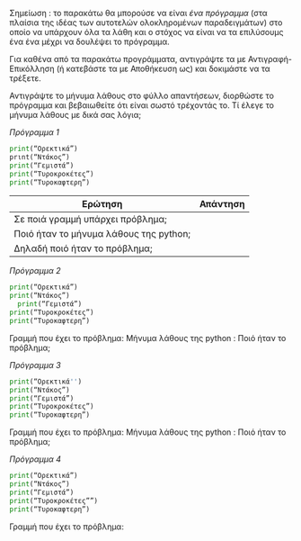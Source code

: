 Σημείωση : το παρακάτω θα μπορούσε να είναι _ένα 
πρόγραμμα_ (στα πλαίσια της ιδέας των αυτοτελών ολοκληρομένων παραδειγμάτων)
στο οποίο να υπάρχουν όλα τα λάθη και ο στόχος να είναι να τα 
επιλύσουμς ένα ένα μέχρι να δουλέψει το πρόγραμμα.

Για καθένα από τα παρακάτω προγράμματα, αντιγράψτε τα με Αντιγραφή-Επικόλληση (ή κατεβάστε τα με Αποθήκευση ως) και δοκιμάστε να τα τρέξετε.

Αντιγράψτε το μήνυμα λάθους στο φύλλο απαντήσεων, διορθώστε το πρόγραμμα και βεβαιωθείτε ότι είναι σωστό τρέχοντάς το. Τί έλεγε το μήνυμα λάθους με δικά σας λόγια;

*Πρόγραμμα 1*
```python
print(“Ορεκτικά”)
prιnt(“Ντάκος”)
print(“Γεμιστά”)
print(“Τυροκροκέτες”)
print(“Τυροκαφτερη”)
```

|Ερώτηση|Απάντηση
|---|---|
|Σε ποιά γραμμή υπάρχει πρόβλημα;||
|Ποιό ήταν το μήνυμα λάθους της python;||
|Δηλαδή ποιό ήταν το πρόβλημα;||



*Πρόγραμμα 2*
```python
print(“Ορεκτικά”)
print(“Ντάκος”)
  print(“Γεμιστά”)
print(“Τυροκροκέτες”)
print(“Τυροκαφτερη”)
```

Γραμμή που έχει το πρόβλημα:
Μήνυμα λάθους της python :
Ποιό ήταν το πρόβλημα;

*Πρόγραμμα 3*
```python
print(“Ορεκτικά'')
print(“Ντάκος”)
print(“Γεμιστά”)
print(“Τυροκροκέτες”)
print(“Τυροκαφτερη”)
```

Γραμμή που έχει το πρόβλημα:
Μήνυμα λάθους της python :
Ποιό ήταν το πρόβλημα;

*Πρόγραμμα 4*
```python
print(“Ορεκτικά”)
print(“Ντάκος”)
print(“Γεμιστά”)
print(“Τυροκροκέτες””)
print(“Τυροκαφτερη”)
```

Γραμμή που έχει το πρόβλημα:
